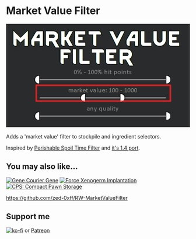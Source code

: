 # Market Value Filter
[![Market Value Filter](About/Preview.png)](https://steamcommunity.com/sharedfiles/filedetails/?id=2960434569)

Adds a 'market value' filter to stockpile and ingredient selectors.

Inspired by [Perishable Spoil Time Filter](https://steamcommunity.com/sharedfiles/filedetails/?id=2178652457) and [it's 1.4 port](https://steamcommunity.com/sharedfiles/filedetails/?id=2912343138).

## You may also like...

[![Gene Courier Gene](https://steamuserimages-a.akamaihd.net/ugc/2030602392607716379/3416FDBAEFC81F37B91275490B97B117F375720A/?imw=268&imh=151&ima=fit&impolicy=Letterbox)](https://steamcommunity.com/sharedfiles/filedetails/?id=2963773456)
[![Force Xenogerm Implantation](https://steamuserimages-a.akamaihd.net/ugc/2030601597018546019/662A5F785F0B9E221E3245BF6969934B93AE3258/?imw=268&imh=151&ima=fit&impolicy=Letterbox)](https://steamcommunity.com/sharedfiles/filedetails/?id=2958300354)
[![CPS: Compact Pawn Storage](https://steamuserimages-a.akamaihd.net/ugc/2031730758744755960/6EBD5542F16F51143F66B0123588C3CD002945A4/?imw=268&imh=151&ima=fit&impolicy=Letterbox)](https://steamcommunity.com/sharedfiles/filedetails/?id=2974541112)

https://github.com/zed-0xff/RW-MarketValueFilter

## Support me

[![ko-fi](https://i.imgur.com/Utx6OIH.png)](https://ko-fi.com/K3K81Z3W5) or [Patreon](https://www.patreon.com/zed_0xff)
